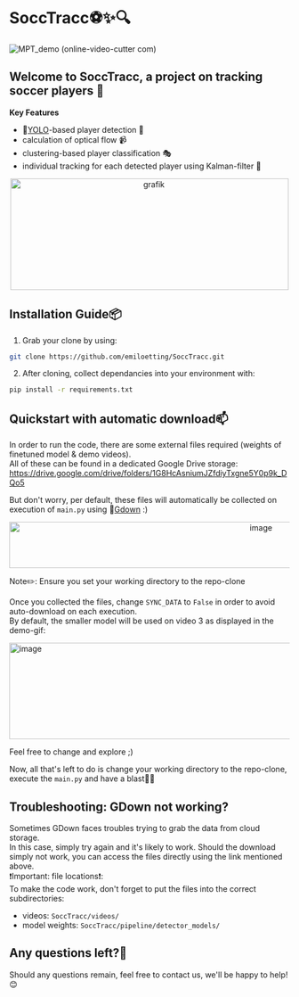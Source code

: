 # SoccTracc⚽✨🔍
<p align=center>

![MPT_demo (online-video-cutter com)](https://github.com/user-attachments/assets/a855e84f-8227-4406-9ade-c1e13b956246)


## Welcome to SoccTracc, a project on tracking soccer players 🏃

**Key Features**
- :link:[YOLO]([https://github.com/ultralytics])-based player detection 🎯
- calculation of optical flow 📹
- clustering-based player classification 🎭
- individual tracking for each detected player using Kalman-filter 🔭

<p align=center>
  
<img width="500" height="200" alt="grafik" src="https://github.com/user-attachments/assets/cc11ca33-07ce-47cd-8ee0-132ba24ac95f" />

</p>

## Installation Guide📦
1. Grab your clone by using:
```bash
git clone https://github.com/emiloetting/SoccTracc.git
```
2. After cloning, collect dependancies into your environment with:
```bash
pip install -r requirements.txt
```

## Quickstart with automatic download📫
In order to run the code, there are some external files required (weights of finetuned model & demo videos).  
All of these can be found in a dedicated Google Drive storage: https://drive.google.com/drive/folders/1G8HcAsniumJZfdiyTxgne5Y0p9k_DQo5 

But don't worry, per default, these files will automatically be collected on execution of `main.py` using :link:[Gdown]([https://github.com/wkentaro/gdown]) :)
<p align=center>
<img width="889" height="83" alt="image" src="https://github.com/user-attachments/assets/db0bf1b7-f7b4-4e13-894c-83a7e404b410" />

Note✏️: Ensure you set your working directory to the repo-clone  

Once you collected the files, change `SYNC_DATA` to `False` in order to avoid auto-download on each execution.  
By default, the smaller model will be used on video 3 as displayed in the demo-gif:  
<p aling=center>
<img width="1778" height="173" alt="image" src="https://github.com/user-attachments/assets/e2d6ac35-898c-464b-9769-fc96860d4888" />

</p>
Feel free to change and explore ;)  

Now, all that's left to do is change your working directory to the repo-clone, execute the `main.py` and have a blast🎉💫

## Troubleshooting: GDown not working?
Sometimes GDown faces troubles trying to grab the data from cloud storage.  
In this case, simply try again and it's likely to work. 
Should the download simply not work, you can access the files directly using the link mentioned above.  
❗Important: file locations❗:  
To make the code work, don't forget to put the files into the correct subdirectories:
- videos:        `SoccTracc/videos/`
- model weights: `SoccTracc/pipeline/detector_models/`

## Any questions left?📨
Should any questions remain, feel free to contact us, we'll be happy to help!😊


